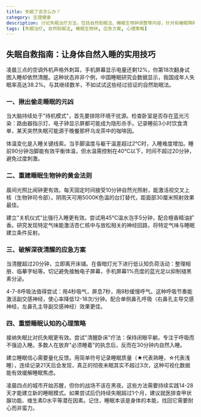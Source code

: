 ```yaml
---
title: 失眠了该怎么办？
category: 生理健康
description: 讨论失眠治疗方法，包括自然助眠法、睡眠生物钟调整等内容，针对有睡眠障碍的人群提供了实用指南。
tags: [失眠治疗, 自然助眠法, 睡眠生物钟, 应急方案, 心理策略]
---
```

## 失眠自救指南：让身体自然入睡的实用技巧
 
 凌晨三点的空调外机声格外刺耳，手机屏幕显示电量还剩12%，你第18次翻身试图入睡却依然清醒。这种状态并非个例，中国睡眠研究会数据显示，我国成年人失眠率高达38.2%。与其继续数羊，不如试试这些经过验证的自然助眠法。
 
### 一、揪出偷走睡眠的元凶
 当大脑持续处于"待机模式"，首先要排除环境干扰源。检查卧室是否存在蓝光污染：路由器指示灯、电子钟显示屏都可能成为隐形杀手。记录睡前3小时饮食清单，某天突然失眠可能源于晚餐那杯乌龙茶中的咖啡因。
 
 体温变化是入睡关键线索。当手脚温度与躯干温差超过2℃时，入睡难度增加。睡前90分钟泡脚能有效平衡体温，但水温需控制在40℃以下，时间不超过20分钟，避免过度刺激。
 
### 二、重建睡眠生物钟的黄金法则
 晨间光照比闹钟更有效。每天固定时间接受10分钟自然光照射，能激活视交叉上核（生物钟司令部）。阴雨天可用5000K色温的台灯替代，距面部30厘米照射效果最佳。
 
 建立"关机仪式"比强行入睡更有效。尝试用45℃温水泡手5分钟，配合檀香精油扩香。研究发现特定气味能激活杏仁核中与放松相关的神经回路，将特定气味与睡眠建立条件反射。
 
### 三、破解深夜清醒的应急方案
 当清醒超过20分钟，立即离开床铺。在昏暗灯光下进行低认知负荷活动：整理相册、临摹字帖等。切记避免接触电子屏幕，手机屏幕1%亮度的蓝光足以抑制褪黑素分泌。
 
 4-7-8呼吸法值得尝试：用4秒吸气，屏息7秒，用8秒缓慢呼气。这种呼吸节奏能激活副交感神经，使心率降低12-18次/分钟。配合单侧鼻孔呼吸（右鼻孔主导交感神经，左鼻孔主导副交感神经）效果更佳。
 
### 四、重塑睡眠认知的心理策略
 接纳失眠比对抗失眠更有效。尝试"清醒卧床"疗法：保持闭眼平躺，专注于呼吸而不强迫入睡。多数人在放弃"必须睡着"的执念后，反而在30分钟内自然入睡。
 
 建立睡眠信心需要量化反馈。用简单符号记录睡眠质量（★代表熟睡，☆代表浅睡），连续记录21天后会发现，真正的彻夜未眠其实不超过3次，这种可视化数据能有效缓解睡眠焦虑。
 
 凌晨四点的城市开始苏醒，但你的战场不该在黑夜。这些方法需要持续实践14-28天才能建立新的睡眠模式。如果尝试后仍持续失眠超过1个月，建议就医排查甲状腺功能、维生素D水平等潜在因素。记住，睡眠本该是身体的本能，找回它需要耐心而非蛮力。